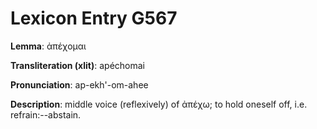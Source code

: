 # Lexicon Entry G567

**Lemma**: ἀπέχομαι

**Transliteration (xlit)**: apéchomai

**Pronunciation**: ap-ekh'-om-ahee

**Description**:
middle voice (reflexively) of ἀπέχω; to hold oneself off, i.e. refrain:--abstain.
